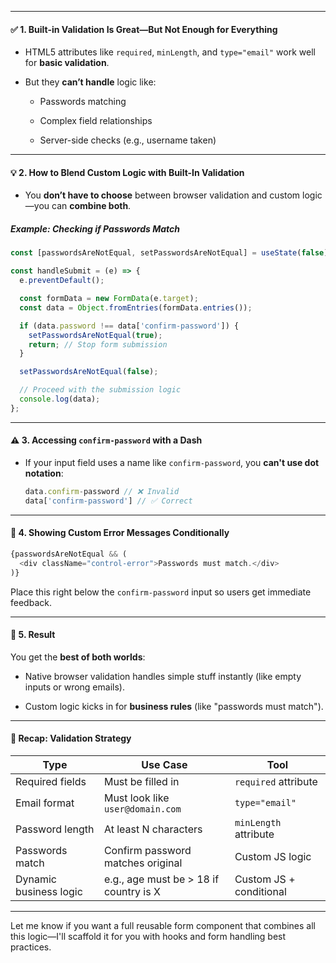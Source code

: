 
---

#### ✅ 1. **Built-in Validation Is Great—But Not Enough for Everything**

- HTML5 attributes like `required`, `minLength`, and `type="email"` work well for **basic validation**.
    
- But they **can’t handle** logic like:
    
    - Passwords matching
        
    - Complex field relationships
        
    - Server-side checks (e.g., username taken)
        

---

#### 💡 2. **How to Blend Custom Logic with Built-In Validation**

- You **don’t have to choose** between browser validation and custom logic—you can **combine both**.
    

##### Example: Checking if Passwords Match

```js
const [passwordsAreNotEqual, setPasswordsAreNotEqual] = useState(false);

const handleSubmit = (e) => {
  e.preventDefault();

  const formData = new FormData(e.target);
  const data = Object.fromEntries(formData.entries());

  if (data.password !== data['confirm-password']) {
    setPasswordsAreNotEqual(true);
    return; // Stop form submission
  }

  setPasswordsAreNotEqual(false);

  // Proceed with the submission logic
  console.log(data);
};
```

---

#### ⚠️ 3. **Accessing `confirm-password` with a Dash**

- If your input field uses a name like `confirm-password`, you **can't use dot notation**:
    
    ```js
    data.confirm-password // ❌ Invalid
    data['confirm-password'] // ✅ Correct
    ```
    

---

#### 🎯 4. **Showing Custom Error Messages Conditionally**

```js
{passwordsAreNotEqual && (
  <div className="control-error">Passwords must match.</div>
)}
```

Place this right below the `confirm-password` input so users get immediate feedback.

---

#### 🔄 5. **Result**

You get the **best of both worlds**:

- Native browser validation handles simple stuff instantly (like empty inputs or wrong emails).
    
- Custom logic kicks in for **business rules** (like "passwords must match").
    

---

#### 🔧 Recap: Validation Strategy

|Type|Use Case|Tool|
|---|---|---|
|Required fields|Must be filled in|`required` attribute|
|Email format|Must look like `user@domain.com`|`type="email"`|
|Password length|At least N characters|`minLength` attribute|
|Passwords match|Confirm password matches original|Custom JS logic|
|Dynamic business logic|e.g., age must be > 18 if country is X|Custom JS + conditional|

---

Let me know if you want a full reusable form component that combines all this logic—I'll scaffold it for you with hooks and form handling best practices.
